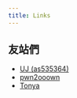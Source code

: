 ```yaml
---
title: Links
---
```


## 友站們

-   [UJ (as535364)](https://blog.ujoj.cc/)
-   [pwn2ooown](https://pwn2ooown.tech/)
-   [Tonya](https://tonyatonya-nya.github.io/)
